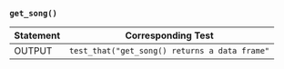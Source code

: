 ### `get_song()`

|Statement|Corresponding Test|
|-|-|
|OUTPUT|`test_that("get_song() returns a data frame"`|
